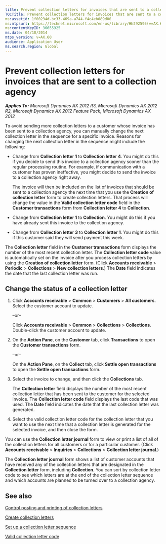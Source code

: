 ```yaml
---
title: Prevent collection letters for invoices that are sent to a collection agency
TOCTitle: Prevent collection letters for invoices that are sent to a collection agency
ms:assetid: 1f00234d-bc33-469a-a744-f4c4eb089d00
ms:mtpsurl: https://technet.microsoft.com/en-us/library/Hh292595(v=AX.60)
ms:contentKeyID: 36655925
ms.date: 04/18/2014
mtps_version: v=AX.60
audience: Application User
ms.search.region: Global
---
```


# Prevent collection letters for invoices that are sent to a collection agency 


_**Applies To:** Microsoft Dynamics AX 2012 R3, Microsoft Dynamics AX 2012 R2, Microsoft Dynamics AX 2012 Feature Pack, Microsoft Dynamics AX 2012_

To avoid sending more collection letters to a customer whose invoice has been sent to a collection agency, you can manually change the next collection letter in the sequence for a specific invoice. Reasons for changing the next collection letter in the sequence might include the following:

  - Change from **Collection letter 1** to **Collection letter 4**. You might do this if you decide to send this invoice to a collection agency sooner than the regular processing routine. For example, if communication with a customer has proven ineffective, you might decide to send the invoice to a collection agency right away.
    
    The invoice will then be included on the list of invoices that should be sent to a collection agency the next time that you use the **Creation of collection letter** form to create collection letters. That process will change the value in the **Valid collection letter code** field in the **Customer transactions** form from **Collection letter 4** to **Collection**.

  - Change from **Collection letter 1** to **Collection**. You might do this if you have already sent this invoice to the collection agency.

  - Change from **Collection letter 3** to **Collection letter 1**. You might do this if this customer said they will send payment this week.

The **Collection letter** field in the **Customer transactions** form displays the number of the most recent collection letter. The **Collection letter code** value is automatically set on the invoice after you process collection letters by using the **Creation of collection letter** form. (Click **Accounts receivable** \> **Periodic** \> **Collections** \> **New collection letters**.) The **Date** field indicates the date that the last collection letter was run.

## Change the status of a collection letter

1.  Click **Accounts receivable** \> **Common** \> **Customers** \> **All customers**. Select the customer account to update.
    
    –or–
    
    Click **Accounts receivable** \> **Common** \> **Collections** \> **Collections**. Double-click the customer account to update.

2.  On the **Action Pane**, on the **Customer** tab, click **Transactions** to open the **Customer transactions** form.
    
    –or–
    
    On the **Action Pane**, on the **Collect** tab, click **Settle open transactions** to open the **Settle open transactions** form.

3.  Select the invoice to change, and then click the **Collections** tab.
    
    The **Collection letter** field displays the number of the most recent collection letter that has been sent to the customer for the selected invoice. The **Collection letter code** field displays the last code that was used. The **Date** field indicates the date that the last collection letter was generated.

4.  Select the valid collection letter code for the collection letter that you want to use the next time that a collection letter is generated for the selected invoice, and then close the form.

You can use the **Collection letter journal** form to view or print a list of all of the collection letters for all customers or for a particular customer. (Click **Accounts receivable** \> **Inquiries** \> **Collections** \> **Collection letter journal**.)

The **Collection letter journal** form shows a list of customer accounts that have received any of the collection letters that are designated in the **Collection letter** form, including **Collection**. You can sort by collection letter code to see which letters are at the end of the collection letter sequence and which accounts are planned to be turned over to a collection agency.

## See also

[Control posting and printing of collection letters](control-posting-and-printing-of-collection-letters.md)

[Create collection letters](create-collection-letters.md)

[Set up a collection letter sequence](set-up-a-collection-letter-sequence.md)

[Valid collection letter code](https://technet.microsoft.com/en-us/library/aa598830\(v=ax.60\))

  


